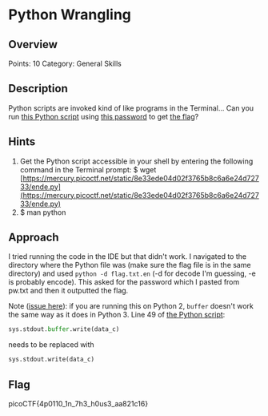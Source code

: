 # Python Wrangling

## Overview

Points: 10
Category: General Skills

## Description

Python scripts are invoked kind of like programs in the Terminal... Can you run [this Python script](./ende.py) using [this password](./pw.txt) to get [the flag](./flag.txt.en)?

## Hints

1. Get the Python script accessible in your shell by entering the following command in the Terminal prompt: $ wget [https://mercury.picoctf.net/static/8e33ede04d02f3765b8c6a6e24d72733/ende.py](https://mercury.picoctf.net/static/8e33ede04d02f3765b8c6a6e24d72733/ende.py)
2. $ man python

## Approach

I tried running the code in the IDE but that didn't work. I navigated to the directory where the Python file was (make sure the flag file is in the same directory) and used `python -d flag.txt.en` (-d for decode I'm guessing, -e is probably encode). This asked for the password which I pasted from pw.txt and then it outputted the flag.

Note ([issue here](https://github.com/vivian-dai/PicoCTF2021-Writeup/issues/1)): if you are running this on Python 2, `buffer` doesn't work the same way as it does in Python 3. Line 49 of [the Python script](./ende.py):

```python
sys.stdout.buffer.write(data_c)
```

needs to be replaced with

```python
sys.stdout.write(data_c)
```

## Flag

picoCTF{4p0110_1n_7h3_h0us3_aa821c16}
